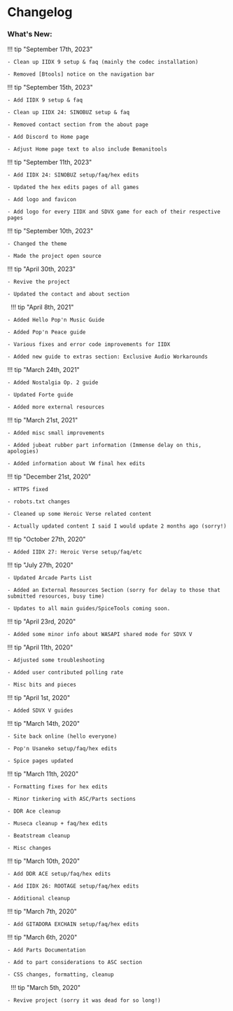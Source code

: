 # Changelog

### What's New:

!!! tip "September 17th, 2023"

	- Clean up IIDX 9 setup & faq (mainly the codec installation)

	- Removed [Btools] notice on the navigation bar

!!! tip "September 15th, 2023"
	
	- Add IIDX 9 setup & faq
	
	- Clean up IIDX 24: SINOBUZ setup & faq
	
	- Removed contact section from the about page
	
	- Add Discord to Home page
	
	- Adjust Home page text to also include Bemanitools

!!! tip "September 11th, 2023"

	- Add IIDX 24: SINOBUZ setup/faq/hex edits
	
	- Updated the hex edits pages of all games
	
	- Add logo and favicon
	
	- Add logo for every IIDX and SDVX game for each of their respective pages

!!! tip "September 10th, 2023"

	- Changed the theme
	
	- Made the project open source

!!! tip "April 30th, 2023"

	- Revive the project
	
	- Updated the contact and about section

&nbsp;
!!! tip "April 8th, 2021"

	- Added Hello Pop'n Music Guide

	- Added Pop'n Peace guide

	- Various fixes and error code improvements for IIDX

	- Added new guide to extras section: Exclusive Audio Workarounds

!!! tip "March 24th, 2021"

	- Added Nostalgia Op. 2 guide

	- Updated Forte guide

	- Added more external resources

!!! tip "March 21st, 2021"

	- Added misc small improvements

	- Added jubeat rubber part information (Immense delay on this, apologies)

	- Added information about VW final hex edits

!!! tip "December 21st, 2020"

	- HTTPS fixed

	- robots.txt changes

	- Cleaned up some Heroic Verse related content
	
	- Actually updated content I said I would update 2 months ago (sorry!)

!!! tip "October 27th, 2020"

	- Added IIDX 27: Heroic Verse setup/faq/etc

!!! tip "July 27th, 2020"

	- Updated Arcade Parts List

	- Added an External Resources Section (sorry for delay to those that submitted resources, busy time)

	- Updates to all main guides/SpiceTools coming soon.

!!! tip "April 23rd, 2020"

	- Added some minor info about WASAPI shared mode for SDVX V

!!! tip "April 11th, 2020"

	- Adjusted some troubleshooting

	- Added user contributed polling rate

	- Misc bits and pieces

!!! tip "April 1st, 2020"

	- Added SDVX V guides

!!! tip "March 14th, 2020"

	- Site back online (hello everyone)

	- Pop'n Usaneko setup/faq/hex edits

	- Spice pages updated

!!! tip "March 11th, 2020"

	- Formatting fixes for hex edits

	- Minor tinkering with ASC/Parts sections

	- DDR Ace cleanup

	- Museca cleanup + faq/hex edits

	- Beatstream cleanup

	- Misc changes


!!! tip "March 10th, 2020"

	- Add DDR ACE setup/faq/hex edits

	- Add IIDX 26: ROOTAGE setup/faq/hex edits

	- Additional cleanup

!!! tip "March 7th, 2020"

	- Add GITADORA EXCHAIN setup/faq/hex edits

!!! tip "March 6th, 2020"

	- Add Parts Documentation

	- Add to part considerations to ASC section

	- CSS changes, formatting, cleanup

&nbsp;
!!! tip "March 5th, 2020"

	- Revive project (sorry it was dead for so long!)
